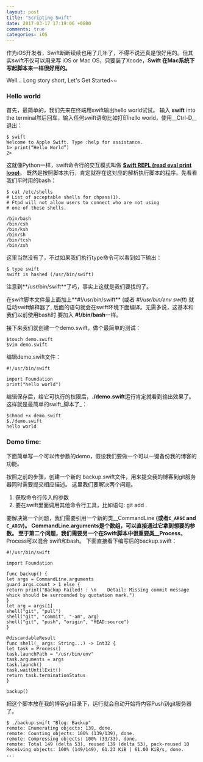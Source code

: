 ```yaml
---
layout: post
title: "Scripting Swift"
date: 2017-03-17 17:19:06 +0800
comments: true
categories: iOS
---
```


作为iOS开发者，Swift断断续续也用了几年了，不得不说还真是很好用的。但其实swift不仅可以用来写 iOS or Mac OS，只要装了Xcode，__Swift 在Mac系统下写起脚本来一样很好用的。__

Well... Long story short,  Let's Get Started~~

### Hello world

首先，最简单的，我们先来在终端用swift输出hello world试试。
输入 **swift** into the terminal然后回车，输入任何swift语句比如打印hello world，使用__Ctrl-D__退出：

```
$ swift
Welcome to Apple Swift. Type :help for assistance.
1> print(“Hello World”)
2>
```

这就像Python一样，swift命令行的交互模式叫做 [__Swift REPL (read eval print loop)__](https://developer.apple.com/swift/blog/?id=18)。
既然是按照脚本执行，肯定就存在这对应的解析执行脚本的程序。先看看我们平时用的bash：

```
$ cat /etc/shells
# List of acceptable shells for chpass(1).
# Ftpd will not allow users to connect who are not using
# one of these shells.

/bin/bash
/bin/csh
/bin/ksh
/bin/sh
/bin/tcsh
/bin/zsh
```

这里当然没有了，不过如果我们执行type命令可以看到如下输出：

```
$ type swift
swift is hashed (/usr/bin/swift)
```

注意到**/usr/bin/swift**了吗，事实上这就是我们要找的了。

在swift脚本文件最上面加上**#!/usr/bin/swift** (或者 _#!/usr/bin/env swift_) 就启动swift解释器了, 后面的语句就会在swift环境下面编译。无需多说，这基本和我们以前使用bash时 要加入 **#!/bin/bash**一样。

接下来我们就创建一个demo.swift，做个最简单的测试：

```
$touch demo.swift
$vim demo.swift
```

编辑demo.swift文件：

```
#!/usr/bin/swift

import Foundation 
print("hello world")
```

编辑保存后，给它可执行的权限后，**./demo.swift**运行肯定就看到输出效果了。这样就是最简单的swift_脚本了_：

```
$chmod +x demo.swift
$./demo.swift
hello world
```


### Demo time: 

下面简单写一个可以传参数的demo，假设我们要做一个可以一键备份我的博客的功能。

按照之前的步骤，创建一个新的 backup.swift文件，用来提交我的博客到git服务器同时需要提交相应描述。
这里我们要解决两个问题。

1. 获取命令行传入的参数
2. 要在swift里面调用其他命令行工具，比如语句: git add .

要解决第一个问题，我们需要引用一个新的类__CommandLine __(或者`C_ARGC` and `C_ARGV`)。
CommandLine.arguments是个数组，可以直接通过它拿到想要的参数。
至于第二个问题，我们需要另一个在Swift脚本中很重要类__Process__。Process可以混合 swift和bash。
下面直接看下编写后的backup.swift：

```
#!/usr/bin/swift

import Foundation

func backup() {
let args = CommandLine.arguments
guard args.count > 1 else {
return print("Backup Failed! : \n    Detail: Missing commit message whick should be surrounded by quotation mark.")
}
let arg = args[1]
shell("git", "pull")
shell("git", "commit", "-am", arg)
shell("git", "push", "origin", "HEAD:source")
}

@discardableResult
func shell(_ args: String...) -> Int32 {
let task = Process()
task.launchPath = "/usr/bin/env"
task.arguments = args
task.launch()
task.waitUntilExit()
return task.terminationStatus
}

backup()
```

把这个脚本放在我的博客git目录下，运行就会自动开始将内容Push到git服务器了。

```
$ ./backup.swift "Blog: Backup"
remote: Enumerating objects: 139, done.
remote: Counting objects: 100% (139/139), done.
remote: Compressing objects: 100% (33/33), done.
remote: Total 149 (delta 53), reused 139 (delta 53), pack-reused 10
Receiving objects: 100% (149/149), 61.23 KiB | 61.00 KiB/s, done.
...
```

